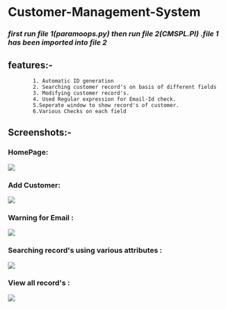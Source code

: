 # Customer-Management-System

### ***first run file 1(paramoops.py) then run   file 2(CMSPL.Pl) .file 1 has been imported into file 2***

## features:-
            1. Automatic ID generation
            2. Searching customer record's on basis of different fields
            3. Modifying customer record's.
            4. Used Regular expression for Email-Id check.
            5.Seperate window to show record's of customer.
            6.Various Checks on each field
            
            
            
##  Screenshots:-

   ### HomePage:
   ![](https://github.com/paramveer1999/Customer-Management-System/blob/master/Images/homepage.png)
   
   ### Add Customer:
   ![](https://github.com/paramveer1999/Customer-Management-System/blob/master/Images/addingcustomer.png)
   
   ### Warning for Email :
   ![](https://github.com/paramveer1999/Customer-Management-System/blob/master/Images/warningemail.png)
   
   
   ### Searching record's using various attributes :
   ![](https://github.com/paramveer1999/Customer-Management-System/blob/master/Images/searchingcustomer.png)
   
   ### View all record's :
   ![](https://github.com/paramveer1999/Customer-Management-System/blob/master/Images/showrecords.png)
   
   





